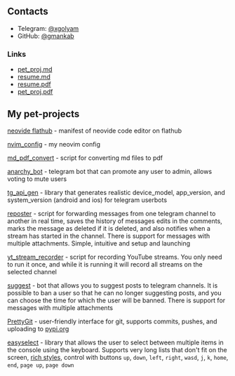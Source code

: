 ## Contacts

- Telegram: [\@xgolyam](https://t.me/xgolyam)
- GitHub: [\@gmankab](https://github.com/gmankab)

### Links

- [pet_proj.md](https://github.com/gmankab/resume/blob/main/pet_proj.md)
- [resume.md](https://github.com/gmankab/resume/blob/main/resume.md)
- [resume.pdf](https://github.com/gmankab/resume/blob/main/resume.pdf)
- [pet_proj.pdf](https://github.com/gmankab/resume/blob/main/pet_proj.pdf)

## My pet-projects

[neovide flathub](https://flathub.org/apps/dev.neovide.neovide) - manifest of neovide code editor on flathub

[nvim_config](https://github.com/gmankab/nvim_config) - my neovim config

[md_pdf_convert](https://github.com/gmankab/md_pdf_convert) - script for converting md files to pdf

[anarchy_bot](https://github.com/gmankab/anarchy_bot) - telegram bot that can promote any user to admin, allows voting to mute users

[tg_api_gen](https://github.com/gmankab/tg_api_gen) - library that generates realistic device_model, app_version, and system_version (android and ios) for telegram userbots

[reposter](https://github.com/gmankab/reposter) - script for forwarding messages from one telegram channel to another in real time, saves the history of messages edits in the comments, marks the message as deleted if it is deleted, and also notifies when a stream has started in the channel. There is support for messages with multiple attachments. Simple, intuitive and setup and launching

[yt_stream_recorder](https://github.com/gmankab/yt_stream_recorder) - script for recording YouTube streams. You only need to run it once, and while it is running it will record all streams on the selected channel

[suggest](https://github.com/gmankab/suggest) - bot that allows you to suggest posts to telegram channels. It is possible to ban a user so that he can no longer suggesting posts, and you can choose the time for which the user will be banned. There is support for messages with multiple attachments

[PrettyGit](https://github.com/gmankab/PrettyGit) - user-friendly interface for git, supports commits, pushes, and uploading to [pypi.org](https://pypi.org)

[easyselect](https://github.com/gmankab/easyselect) - library that allows the user to select between multiple items in the console using the keyboard. Supports very long lists that don't fit on the screen, [rich styles](https://rich.readthedocs.io/en/stable/style.html), control with buttons `up`, `down`, `left`, `right`, `wasd`, `j`, `k`, `home`, `end`, `page up`, `page down`

